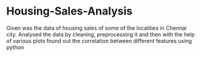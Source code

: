 # Housing-Sales-Analysis
Given was the data of housing sales of some of the localities in Chennai city. Analysed the data by cleaning, preprocessing it and then with the help of various plots found out the correlation between different features using python
